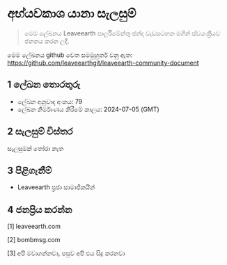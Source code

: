 # අභ්යවකාශ යානා සැලසුම්

>මෙම ලේඛනය Leaveearth පාර්ලිමේන්තු ඡන්ද වැඩසටහන මගින් ස්වයංක්‍රීයව ජනනය කරන ලදී.

මෙම ලේඛනය github වෙත සමමුහුර්ත වනු ඇත: https://github.com/leaveearthgit/leaveearth-community-document

## 1 ලේඛන තොරතුරු

- ලේඛන අනුවාද අංකය: 79
- ලේඛන නිර්මාණය කිරීමේ කාලය: 2024-07-05 (GMT)

## 2 සැලසුම් විස්තර

සැලසුමක් තෝරා නැත

## 3 පිළිගැනීම්
* Leaveearth ප්‍රජා සාමාජිකයින්

## 4 ජනප්‍රිය කරන්න
[1] leaveearth.com

[2] bombmsg.com

[3] අපි මවාගන්නවා, පසුව අපි එය සිදු කරනවා